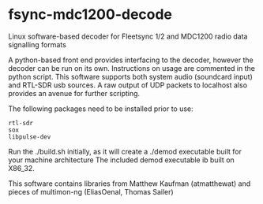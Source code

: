 # fsync-mdc1200-decode

Linux software-based decoder for Fleetsync 1/2 and MDC1200 radio data signalling formats

A python-based front end provides interfacing to the decoder, however the decoder can be run on its own.
Instructions on usage are commented in the python script.
This software supports both system audio (soundcard input) and RTL-SDR usb sources.
A raw output of UDP packets to localhost also provides an avenue for further scripting.

The following packages need to be installed prior to use:
	
	rtl-sdr
	sox
	libpulse-dev


Run the ./build.sh initially, as it will create a ./demod executable built for your machine architecture
The included demod executable ib built on X86_32.



This software contains libraries from Matthew Kaufman (atmatthewat) and pieces of multimon-ng (EliasOenal, Thomas Sailer)
